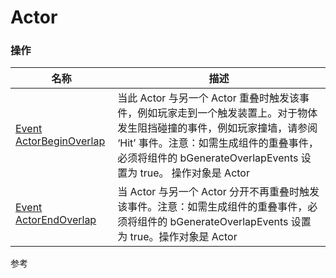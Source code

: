 # Actor

### 操作  
| 名称 | 描述 |
|--|--|
| [Event ActorBeginOverlap](./event-actor-begin-overlap.md) | 当此 Actor 与另一个 Actor 重叠时触发该事件，例如玩家走到一个触发装置上。对于物体发生阻挡碰撞的事件，例如玩家撞墙，请参阅 ‘Hit’ 事件。注意：如需生成组件的重叠事件，必须将组件的 bGenerateOverlapEvents 设置为 true。 操作对象是 Actor |
| [Event ActorEndOverlap](./event-actor-end-overlap.md) | 当 Actor 与另一个 Actor 分开不再重叠时触发该事件。注意：如需生成组件的重叠事件，必须将组件的 bGenerateOverlapEvents 设置为 true。操作对象是 Actor |

参考
